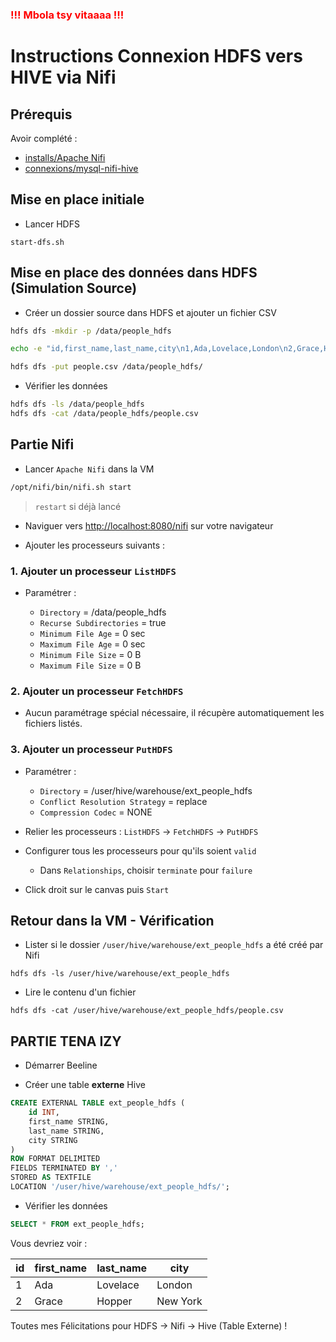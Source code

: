 ### <span style="color: red">!!! Mbola tsy vitaaaa !!!</span>

# Instructions Connexion HDFS vers HIVE via Nifi

## Prérequis

Avoir complété :

* [installs/Apache Nifi](https://github.com/kkn1ttz/TP-M/tree/master/installs/Apache%20Nifi)
* [connexions/mysql-nifi-hive](https://github.com/kkn1ttz/TP-M/tree/master/connexions/mysql-nifi-hive)

## Mise en place initiale

* Lancer HDFS

```
start-dfs.sh
```

## Mise en place des données dans HDFS (Simulation Source)

* Créer un dossier source dans HDFS et ajouter un fichier CSV

```bash
hdfs dfs -mkdir -p /data/people_hdfs

echo -e "id,first_name,last_name,city\n1,Ada,Lovelace,London\n2,Grace,Hopper,New York" > people.csv

hdfs dfs -put people.csv /data/people_hdfs/
```

* Vérifier les données

```bash
hdfs dfs -ls /data/people_hdfs
hdfs dfs -cat /data/people_hdfs/people.csv
```

## Partie Nifi

* Lancer `Apache Nifi` dans la VM

```bash
/opt/nifi/bin/nifi.sh start
```

> `restart` si déjà lancé

* Naviguer vers [http://localhost:8080/nifi](http://localhost:8080/nifi) sur votre navigateur

* Ajouter les processeurs suivants :

### 1. Ajouter un processeur `ListHDFS`

* Paramétrer :

  * `Directory` = /data/people\_hdfs
  * `Recurse Subdirectories` = true
  * `Minimum File Age` = 0 sec
  * `Maximum File Age` = 0 sec
  * `Minimum File Size` = 0 B
  * `Maximum File Size` = 0 B

### 2. Ajouter un processeur `FetchHDFS`

* Aucun paramétrage spécial nécessaire, il récupère automatiquement les fichiers listés.

### 3. Ajouter un processeur `PutHDFS`

* Paramétrer :

  * `Directory` = /user/hive/warehouse/ext_people_hdfs
  * `Conflict Resolution Strategy` = replace
  * `Compression Codec` = NONE

* Relier les processeurs : `ListHDFS` -> `FetchHDFS` -> `PutHDFS`

* Configurer tous les processeurs pour qu'ils soient `valid`

  * Dans `Relationships`, choisir `terminate` pour `failure`

* Click droit sur le canvas puis `Start`

## Retour dans la VM - Vérification

* Lister si le dossier `/user/hive/warehouse/ext_people_hdfs` a été créé par Nifi

```
hdfs dfs -ls /user/hive/warehouse/ext_people_hdfs
```

* Lire le contenu d'un fichier

```
hdfs dfs -cat /user/hive/warehouse/ext_people_hdfs/people.csv
```

## PARTIE TENA IZY

* Démarrer Beeline

* Créer une table **externe** Hive

```sql
CREATE EXTERNAL TABLE ext_people_hdfs (
    id INT,
    first_name STRING,
    last_name STRING,
    city STRING
)
ROW FORMAT DELIMITED
FIELDS TERMINATED BY ','
STORED AS TEXTFILE
LOCATION '/user/hive/warehouse/ext_people_hdfs/';
```

* Vérifier les données

```sql
SELECT * FROM ext_people_hdfs;
```

Vous devriez voir :

| id | first\_name | last\_name | city     |
| -- | ----------- | ---------- | -------- |
| 1  | Ada         | Lovelace   | London   |
| 2  | Grace       | Hopper     | New York |

Toutes mes Félicitations pour HDFS -> Nifi -> Hive (Table Externe) !

